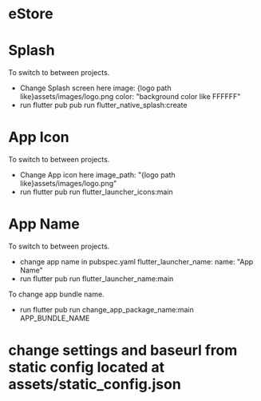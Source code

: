 # eStore

# Splash

To switch to between projects.
- Change Splash screen here
     image: {logo path like}assets/images/logo.png
     color: "background color like FFFFFF"
- run flutter pub pub run flutter_native_splash:create

# App Icon

To switch to between projects.
- Change App icon here
     image_path: "{logo path like}assets/images/logo.png"
- run flutter pub run flutter_launcher_icons:main

# App Name

To switch to between projects.
- change app name in pubspec.yaml
    flutter_launcher_name:
        name: "App Name"
- run flutter pub run flutter_launcher_name:main

To change app bundle name.
- run flutter pub run change_app_package_name:main APP_BUNDLE_NAME

# change settings and baseurl from static config located at assets/static_config.json
